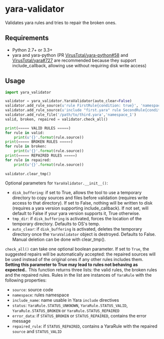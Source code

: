 # yara-validator

Validates yara rules and tries to repair the broken ones.

## Requirements
  * Python 2.7+ or 3.3+
  * yara and yara-python (PR [VirusTotal/yara-python#58](https://github.com/VirusTotal/yara-python/pull/58) and [VirusTotal/yara#727](https://github.com/VirusTotal/yara/pull/727) are recommended because they support include_callback, allowing use without requiring disk write access)

## Usage
```python
import yara_validator

validator = yara_validator.YaraValidator(auto_clear=False)
validator.add_rule_source(u'rule FirstRule{condition: true}', 'namespace_1','first.yara')
validator.add_rule_source(u'include "first.yara" rule SecondRule{condition: true}')
validator.add_rule_file('/path/to/third.yara','namespace_1')
valid, broken, repaired = validator.check_all()

print(===== VALID RULES =====)
for rule in valid:
    print(u'{}'.format(rule.source))
print(===== BROKEN RULES =====)
for rule in broken:
    print(u'{}'.format(rule.source))
print(===== REPAIRED RULES =====)
for rule in repaired:
    print(u'{}'.format(rule.source))
    
validator.clear_tmp()
```
Optional parameters for `YaraValidator.__init__()`:
 * `disk_buffering`: if set to True, allows the tool to use a temporary directory to copy sources and files before validation (requires write access to that directory). If set to False, nothing will be written to disk (requires a yara version supporting include_callback). If not set, will default to False if your yara version supports it, True otherwise.
 * `tmp_dir`: if `disk_buffering` is activated, forces the location of the temporary directory. Defaults to OS's temp.
 * `auto_clear`: if `disk_buffering` is activated, deletes the temporary directory once the `YaraValidator` object is destroyed. Defaults to False. Manual deletion can be done with clear_tmp().

`check_all()` can take one optional boolean parameter. If set to `True`, the suggested repairs will be automatically accepted: the repaired sources will be used instead of the original ones if any other rules includes them. **Setting this parameter to True may lead to rules not behaving as expected.**.
This function returns three lists: the valid rules, the broken rules and the repaired rules.
Rules in the list are instances of `YaraRule` with the following properties:
 * `source`: source code
 * `namespace`: rules namespace
 * `include_name`: name usable in Yara `include` directives
 * `status`: `YaraRule.STATUS_UNKNOWN`, `YaraRule.STATUS_VALID`, `YaraRule.STATUS_BROKEN` or `YaraRule.STATUS_REPAIRED`
 * `error_data`: if `STATUS_BROKEN` or `STATUS_REPAIRED`, contains the error message
 * `repaired_rule`: if `STATUS_REPAIRED`, contains a YaraRule with the repaired `source` and `STATUS_VALID`
